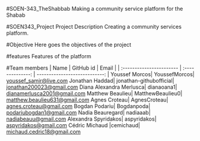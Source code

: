 #SOEN-343_TheShabbab
Making a community service platform for the Shabab

#SOEN343_Project
Project Description
Creating a community services platform.

#Objective
Here goes the objectives of the project

#features
Features of the platform

#Team members
| Name                     |      GitHub id   |                         Email |
| :----------------------- | :--------------: | ----------------------------: |
Youssef Morcos|	YoussefMorcos|	youssef_samir@live.com
Jonathan Haddad|	jonathan-githubofficial|	jonathan200023@gmail.com
Diana Alexandra Merlusca|	dianaoana1|	dianamerlusca2001@gmail.com
Matthew Beaulieu|	MatthewBeaulieu0|	matthew.beaulieu631@gmail.com
Agnes Croteau|	AgnesCroteau|	agnes.croteau@gmail.com
Bogdan Podariu|	Bogdanpoda|	podariubogdan1@gmail.com
Nadia Beauregard|	nadiaaab|	nadiabeauu@gmail.com
Alexandra Spyridakos|	aspyridakos|	aspyridakos@gmail.com
Cédric Michaud	|cemichaud|	michaud.cedric18@gmail.com
